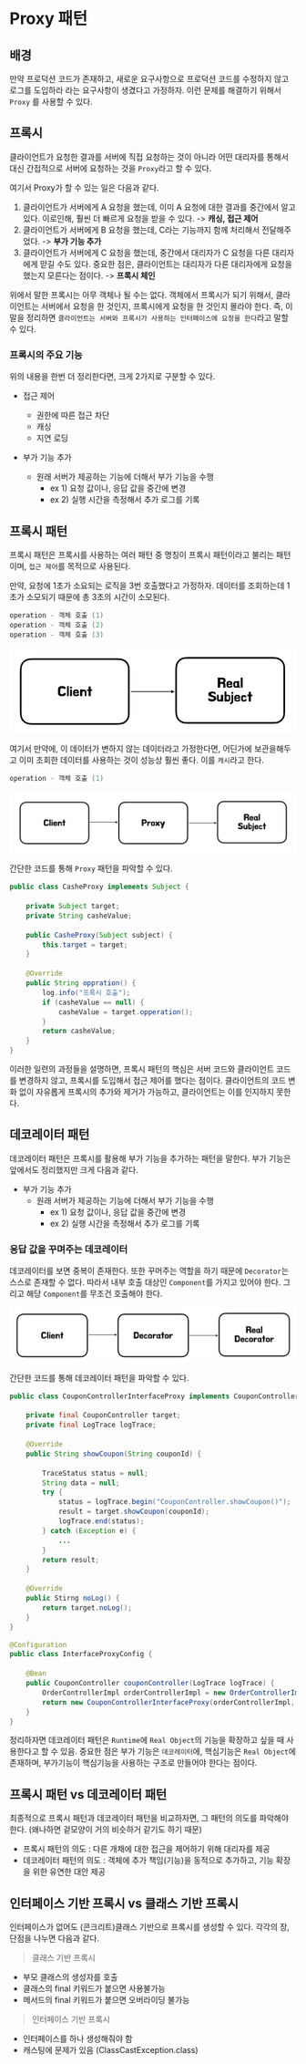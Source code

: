 # Proxy 패턴

## 배경

만약 프로덕션 코드가 존재하고, 새로운 요구사항으로 프로덕션 코드를 수정하지 않고 로그를 도입하라 라는 요구사항이 생겼다고 가정하자. 이런 문제를 해결하기 위해서 `Proxy` 를 사용할 수 있다.


## 프록시

클라이언트가 요청한 결과를 서버에 직접 요청하는 것이 아니라 어떤 대리자를 통해서 대신 간접적으로 서버에 요청하는 것을 `Proxy`라고 할 수 있다.

여기서 Proxy가 할 수 있는 일은 다음과 같다.

1. 클라이언트가 서버에게 A 요청을 했는데, 이미 A 요청에 대한 결과를 중간에서 알고 있다. 이로인해, 훨씬 더 빠르게 요청을 받을 수 있다. -> **캐싱, 접근 제어**
2. 클라이언트가 서버에게 B 요청을 했는데, C라는 기능까지 함께 처리해서 전달해주었다. -> **부가 기능 추가**
3. 클라이언트가 서버에게 C 요청을 했는데, 중간에서 대리자가 C 요청을 다른 대리자에게 맏길 수도 있다. 중요한 점은, 클라이언트는 대리자가 다른 대리자에게 요청을 했는지 모른다는 점이다. -> **프록시 체인**


위에서 말한 프록시는 아무 객체나 될 수는 없다. 객체에서 프록시가 되기 위해서, 클라이언트는 서버에서 요청을 한 것인지, 프록시에게 요청을 한 것인지 몰라야 한다. 즉, 이 말을 정리하면 `클라이언트는 서버와 프록시가 사용하는 인터페이스에 요청을 한다`라고 말할 수 있다.



### 프록시의 주요 기능

위의 내용을 한번 더 정리한다면, 크게 2가지로 구분할 수 있다.

* 접근 제어
    * 권한에 따른 접근 차단
    * 캐싱
    * 지연 로딩

* 부가 기능 추가
    * 원래 서버가 제공하는 기능에 더해서 부가 기능을 수행
        * ex 1) 요청 값이나, 응답 값을 중간에 변경
        * ex 2) 실행 시간을 측정해서 추가 로그를 기록



## 프록시 패턴

프록시 패턴은 프록시를 사용하는 여러 패턴 중 명칭이 프록시 패턴이라고 불리는 패턴이며, `접근 제어`를 목적으로 사용된다.

만약, 요청에 1초가 소요되는 로직을 3번 호출했다고 가정하자. 데이터를 조회하는데 1초가 소모되기 때문에 총 3초의 시간이 소모된다.

``` java
operation - 객체 호출 (1)
operation - 객체 호출 (2)
operation - 객체 호출 (3)
```

![img_2.png](img_2.png)


여기서 만약에, 이 데이터가 변하지 않는 데이터라고 가정한다면, 어딘가에 보관을해두고 이미 조회한 데이터를 사용하는 것이 성능상 훨씬 좋다. 이를 `캐시`라고 한다.


``` java
operation - 객체 호출 (1)
```

![img_1.png](img_1.png)

간단한 코드를 통해 `Proxy` 패턴을 파악할 수 있다.

``` java
public class CasheProxy implements Subject {

	private Subject target;
	private String casheValue;

	public CasheProxy(Subject subject) {
		this.target = target;
	}

	@Override
	public String oppration() {
		log.info("프록시 호출");
		if (casheValue == null) {
			casheValue = target.opperation();
		}
		return casheValue;
	}
}
```


이러한 일련의 과정들을 설명하면, 프록시 패턴의 핵심은 서버 코드와 클라이언트 코드를 변경하지 않고, 프록시를 도입해서 접근 제어를 했다는 점이다. 클라이언트의 코드 변화 없이 자유롭게 프록시의 추가와 제거가 가능하고, 클라이언트는 이를 인지하지 못한다.



## 데코레이터 패턴

데코레이터 패턴은 프록시를 활용해 부가 기능을 추가하는 패턴을 말한다. 부가 기능은 앞에서도 정리했지만 크게 다음과 같다.

* 부가 기능 추가
    * 원래 서버가 제공하는 기능에 더해서 부가 기능을 수행
        * ex 1) 요청 값이나, 응답 값을 중간에 변경
        * ex 2) 실행 시간을 측정해서 추가 로그를 기록


### 응답 값을 꾸며주는 데코레이터

데코레이터를 보면 중복이 존재한다. 또한 꾸머주는 역할을 하기 때문에 `Decorator`는 스스로 존재할 수 없다. 따라서 내부 호출 대상인 `Component`를 가지고 있어야 한다. 그리고 해당 `Component`를 무조건 호출해야 한다.

![img_3.png](img_3.png)

간단한 코드를 통해 데코레이터 패턴을 파악할 수 있다.

``` java
public class CouponControllerInterfaceProxy implements CouponController {

	private final CouponController target;
	private final LogTrace logTrace;

	@Override
	public String showCoupon(String couponId) {

		TraceStatus status = null;
		String data = null;
		try {
			status = logTrace.begin("CouponController.showCoupon()");
			result = target.showCoupon(couponId);
			logTrace.end(status);
		} catch (Exception e) {
			...
		}
		return result;
	}

	@Override
	public Stirng noLog() {
		return target.noLog();
	}
}
```

``` java
@Configuration
public class InterfaceProxyConfig {

	@Bean
	public CouponController couponController(LogTrace logTrace) {
		OrderControllerImpl orderControllerImpl = new OrderControllerImpl();
		return new CouponControllerInterfaceProxy(orderControllerImpl, logTrace);
	}
}
```

정리하자면 데코레이터 패턴은 `Runtime`에 `Real Object`의 기능을 확장하고 싶을 때 사용한다고 할 수 있음. 중요한 점은 부가 기능은 `데코레이터`에, 핵심기능은 `Real Object`에 존재하며, 부가기능이 핵심기능을 사용하는 구조로 만들어야 한다는 점이다.



## 프록시 패턴 vs 데코레이터 패턴

최종적으로 프록시 패턴과 데코레이터 패턴을 비교하자면, 그 패턴의 의도를 파악해야 한다. (왜나하면 겉모양이 거의 비슷하거 같기도 하기 때문)

* 프록시 패턴의 의도 : 다른 개채에 대한 접근을 제어하기 위해 대리자를 제공
* 데코레이터 패턴의 의도 : 객체에 추가 책임(기능)을 동적으로 추가하고, 기능 확장을 위한 유연한 대안 제공



## 인터페이스 기반 프록시 vs 클래스 기반 프록시

인터페이스가 없어도 (콘크리트)클래스 기반으로 프록시를 생성할 수 있다. 각각의 장, 단점을 나누면 다음과 같다.

> 클래스 기반 프록시

* 부모 클래스의 생성자를 호출
* 클래스의 final 키워드가 붙으면 사용불가능
* 메서드의 final 키워드가 붙으면 오버라이딩 불가능

> 인터페이스 기반 프록시

* 인터페이스를 하나 생성해줘야 함
* 캐스팅에 문제가 있음 (ClassCastException.class)
